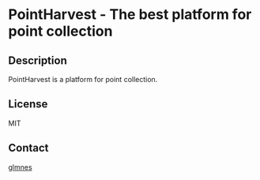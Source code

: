 # PointHarvest - The best platform for point collection

## Description

PointHarvest is a platform for point collection.

## License

MIT

## Contact

[glmnes](https://github.com/glmnes)

